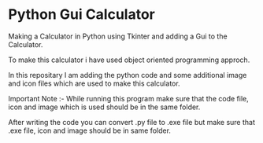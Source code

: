 # Python Gui Calculator

Making a Calculator in Python using Tkinter and adding a Gui to the Calculator.

To make this calculator i have used object oriented programming approch.

In this repositary I am adding the python code and some additional image and icon files which are used to make this calculator.

Important Note :- While running this program make sure that the code file, icon and image which is used should be in the same folder.

After writing the code you can convert .py file to .exe file but make sure that .exe file, icon and image should be in same folder.
